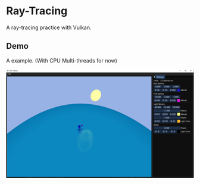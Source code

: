 # Ray-Tracing
A ray-tracing practice with Vulkan.

## Demo

A example. (With CPU Multi-threads for now)

![A example with CPU multi-threads](example/First_Demo_With_CPU.png)
